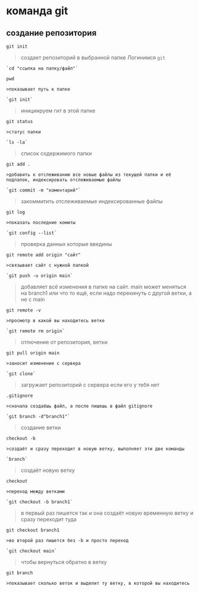 # команда git
## создание репозитория 
`git init`
>создает репозиторий в выбранной папке
>Логинимся 
`git` 
```
`cd "ссылка на папку/файл"`
```
`pwd`
```
>показывает путь к папке

`git init`
```
>инициируем гит в этой папке

`git status`
```
>статус папки

`ls -la`
```
>cписок содержимого папки

`git add .`
```
>добавить к отслеживанию все новые файлы из текущей папки и её подпапок, индексировать отслеживаемые файлы

`git commit -m "коментарий"`
```
>закоммитить отслеживаемые индексированные файлы 

`git log`
```
>показать последние комиты

`git config --list`
```
>проверка данных которые введины 

`git remote add origin "сайт"` 
```
>связывает сайт с нужной папкой

`git push -u origin main`
```
>добавляет всё изменения в папке на сайт. main может меняться на branch1 или что то ещё, если надо перекинуть с другой ветки, а не с main

`git remote -v`
```
>просмотр в какой вы находитесь ветке

`git remote rm origin`
```
>отлючение от репозитория, ветки

`git pull origin main`
```
>заносит изменение с сервера

`git clone`
```
> загружает репозиторий с сервера если его у тебя нет

`.gitignore` 
```
>сначала создаёшь файл, а после пишешь в файл gitignore

`git branch -d"branch1"`
```
>создание ветки

`checkout -b`
```
>создаёт и сразу переходит в новую ветку, выполняет эти две команды

`branch`
```
>создаёт новую ветку

`checkout`
```
>переход между ветками

`git checkout -b branch1`
```
>в первый раз пишется так и она создаёт новую временную ветку и сразу переходит туда

`git checkout branch1`
```
>во второй раз пишется без -b и просто переход

`git checkout main`
```
>чтобы вернуться обратно в ветку

`git branch`
```
>показывает сколько веток и выделит ту ветку, в которой вы находитесь

